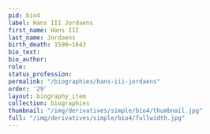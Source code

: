 ```yaml
---
pid: bio4
label: Hans III Jordaens
first_name: Hans III
last_name: Jordaens
birth_death: 1590–1643
bio_text:
bio_author:
role:
status_profession:
permalink: "/biographies/hans-iii-jordaens"
order: '29'
layout: biography_item
collection: biographies
thumbnail: "/img/derivatives/simple/bio4/thumbnail.jpg"
full: "/img/derivatives/simple/bio4/fullwidth.jpg"
---
```


